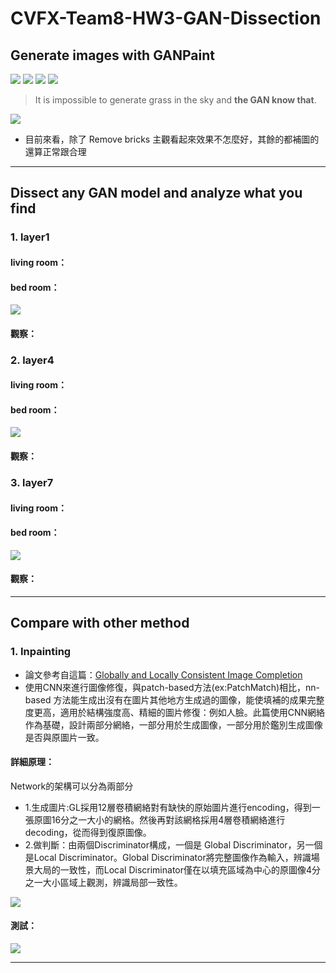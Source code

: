 # CVFX-Team8-HW3-GAN-Dissection

## Generate images with GANPaint
![](https://i.imgur.com/RORvol2.jpg)
![](https://i.imgur.com/pDR5LTE.jpg)
![](https://i.imgur.com/KQVCj3b.jpg)
![](https://i.imgur.com/VN7MNnS.jpg)
> It is impossible to generate grass in the sky and **the GAN know that**.

![](https://i.imgur.com/EBBkvIE.jpg)

* 目前來看，除了 Remove bricks 主觀看起來效果不怎麼好，其餘的都補圖的還算正常跟合理

---
## Dissect any GAN model and analyze what you find

### 1. layer1
#### living room：
#### bed room：
![](https://imgur.com/EQCiuFc.png)
#### 觀察：
### 2. layer4
#### living room：
#### bed room：
![](https://imgur.com/6Wj5QfG.png)
#### 觀察：
### 3. layer7
#### living room：
#### bed room：
![](https://imgur.com/G9R0RB6.png)
#### 觀察：

---
## Compare with other method
### 1. Inpainting
* 論文參考自這篇：[Globally and Locally Consistent Image Completion](http://iizuka.cs.tsukuba.ac.jp/projects/completion/data/completion_sig2017.pdf)
* 使用CNN來進行圖像修復，與patch-based方法(ex:PatchMatch)相比，nn-based 方法能生成出沒有在圖片其他地方生成過的圖像，能使填補的成果完整度更高，適用於結構強度高、精細的圖片修復：例如人臉。此篇使用CNN網絡作為基礎，設計兩部分網絡，一部分用於生成圖像，一部分用於鑑別生成圖像是否與原圖片一致。

#### 詳細原理：
Network的架構可以分為兩部分
* 1.生成圖片:GL採用12層卷積網絡對有缺快的原始圖片進行encoding，得到一張原圖16分之一大小的網格。然後再對該網格採用4層卷積網絡進行decoding，從而得到復原圖像。
* 2.做判斷：由兩個Discriminator構成，一個是 Global Discriminator，另一個是Local Discriminator。Global Discriminator將完整圖像作為輸入，辨識場景大局的一致性，而Local Discriminator僅在以填充區域為中心的原圖像4分之一大小區域上觀測，辨識局部一致性。

![](https://imgur.com/gPeHysA.png)
#### 測試：

![](https://imgur.com/2KywRji.png)



---
